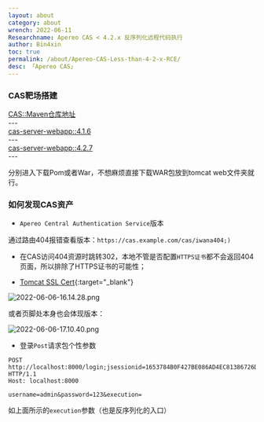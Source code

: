 ```yaml
---
layout: about
category: about
wrench: 2022-06-11
Researchname: Apereo CAS < 4.2.x 反序列化远程代码执行
author: Bin4xin
toc: true
permalink: /about/Apereo-CAS-Less-than-4-2-x-RCE/
desc: 「Apereo CAS」
---
```


### CAS靶场搭建

<div class="content">
<a href="https://mvnrepository.com/artifact/org.jasig.cas/cas-server-webapp" class="btn-primary btn color-border-accent-emphasis" target="blank">
CAS::Maven仓库地址</a>
</div>
---
<div class="content">
<a href="https://mvnrepository.com/artifact/org.jasig.cas/cas-server-webapp/4.1.6" class="btn-primary btn color-border-accent-emphasis" target="blank">
cas-server-webapp::4.1.6</a>
</div>
---
<div class="content">
<a href="https://mvnrepository.com/artifact/org.jasig.cas/cas-server-webapp/4.2.7" class="btn-primary btn color-border-accent-emphasis" target="blank">
cas-server-webapp::4.2.7</a>
</div>
---

分别进入下载Pom或者War，不想麻烦直接下载WAR包放到tomcat web文件夹就行。

### 如何发现CAS资产

- `Apereo Central Authentication Service`版本

通过路由404报错查看版本：`https://cas.example.com/cas/iwana404;)`

- 在CAS访问404资源时跳转302，本地不管是否配置`HTTPS证书`都不会返回404页面，所以排除了HTTPS证书的可能性；

- [Tomcat SSL Cert](https://www.jianshu.com/p/a55590f486a2){:target="_blank"}

![2022-06-06-16.14.28.png]({{site.PicturesLinks_Domain}}/images/2022/06/06/2022-06-06-16.14.28.png)

或者页脚处本身也会体现版本：

![2022-06-06-17.10.40.png]({{site.PicturesLinks_Domain}}/images/2022/06/06/2022-06-06-17.10.40.png)

- 登录`Post`请求包个性参数

```
POST http://localhost:8000/login;jsessionid=1653784B0F427BE086AD4EC81386726D HTTP/1.1
Host: localhost:8000

username=admin&password=123&execution=
```

如上面所示的`execution`参数（也是反序列化的入口）
